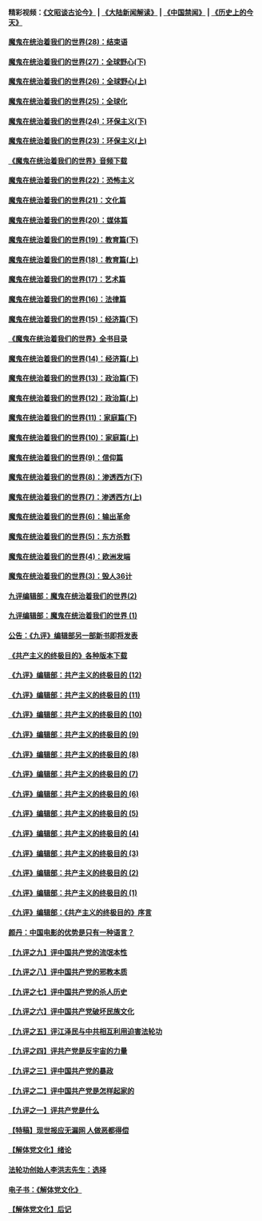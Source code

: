 #### 精彩视频：[《文昭谈古论今》](https://github.com/gfw-breaker/wenzhao/blob/master/README.md?t=12301831) | [《大陆新闻解读》](https://github.com/gfw-breaker/ntdtv-comedy/blob/master/README.md?t=12301831) | [《中国禁闻》](https://github.com/gfw-breaker/ntdtv-news/blob/master/README.md?t=12301831) | [《历史上的今天》](https://github.com/gfw-breaker/today-in-history/blob/master/README.md?t=12301831) 

#### [魔鬼在统治着我们的世界(28)：结束语](../pages/nsc422/n10936246.md?t=12301831) 

#### [魔鬼在统治着我们的世界(27)：全球野心(下)](../pages/nsc422/n10928319.md?t=12301831) 

#### [魔鬼在统治着我们的世界(26)：全球野心(上)](../pages/nsc422/n10900318.md?t=12301831) 

#### [魔鬼在统治着我们的世界(25)：全球化](../pages/nsc422/n10788205.md?t=12301831) 

#### [魔鬼在统治着我们的世界(24)：环保主义(下)](../pages/nsc422/n10695307.md?t=12301831) 

#### [魔鬼在统治着我们的世界(23)：环保主义(上)](../pages/nsc422/n10688613.md?t=12301831) 

#### [《魔鬼在统治着我们的世界》音频下载](../pages/nsc422/n10635553.md?t=12301831) 

#### [魔鬼在统治着我们的世界(22)：恐怖主义](../pages/nsc422/n10614727.md?t=12301831) 

#### [魔鬼在统治着我们的世界(21)：文化篇](../pages/nsc422/n10597706.md?t=12301831) 

#### [魔鬼在统治着我们的世界(20)：媒体篇](../pages/nsc422/n10586579.md?t=12301831) 

#### [魔鬼在统治着我们的世界(19)：教育篇(下)](../pages/nsc422/n10564808.md?t=12301831) 

#### [魔鬼在统治着我们的世界(18)：教育篇(上)](../pages/nsc422/n10526970.md?t=12301831) 

#### [魔鬼在统治着我们的世界(17)：艺术篇](../pages/nsc422/n10499093.md?t=12301831) 

#### [魔鬼在统治着我们的世界(16)：法律篇](../pages/nsc422/n10485969.md?t=12301831) 

#### [魔鬼在统治着我们的世界(15)：经济篇(下)](../pages/nsc422/n10469975.md?t=12301831) 

#### [《魔鬼在统治着我们的世界》全书目录](../pages/nsc422/n10464261.md?t=12301831) 

#### [魔鬼在统治着我们的世界(14)：经济篇(上)](../pages/nsc422/n10457370.md?t=12301831) 

#### [魔鬼在统治着我们的世界(13)：政治篇(下)](../pages/nsc422/n10448270.md?t=12301831) 

#### [魔鬼在统治着我们的世界(12)：政治篇(上)](../pages/nsc422/n10444576.md?t=12301831) 

#### [魔鬼在统治着我们的世界(11)：家庭篇(下)](../pages/nsc422/n10440961.md?t=12301831) 

#### [魔鬼在统治着我们的世界(10)：家庭篇(上)](../pages/nsc422/n10435448.md?t=12301831) 

#### [魔鬼在统治着我们的世界(9)：信仰篇](../pages/nsc422/n10432159.md?t=12301831) 

#### [魔鬼在统治着我们的世界(8)：渗透西方(下)](../pages/nsc422/n10429603.md?t=12301831) 

#### [魔鬼在统治着我们的世界(7)：渗透西方(上)](../pages/nsc422/n10426013.md?t=12301831) 

#### [魔鬼在统治着我们的世界(6)：输出革命](../pages/nsc422/n10421536.md?t=12301831) 

#### [魔鬼在统治着我们的世界(5)：东方杀戮](../pages/nsc422/n10417707.md?t=12301831) 

#### [魔鬼在统治着我们的世界(4)：欧洲发端](../pages/nsc422/n10414890.md?t=12301831) 

#### [魔鬼在统治着我们的世界(3)：毁人36计](../pages/nsc422/n10411583.md?t=12301831) 

#### [九评编辑部：魔鬼在统治着我们的世界(2)](../pages/nsc422/n10410036.md?t=12301831) 

#### [九评编辑部：魔鬼在统治着我们的世界 (1)](../pages/nsc422/n10406825.md?t=12301831) 

#### [公告：《九评》编辑部另一部新书即将发表](../pages/nsc422/n10405104.md?t=12301831) 

#### [《共产主义的终极目的》各种版本下载](../pages/nsc422/n10022138.md?t=12301831) 

#### [《九评》编辑部：共产主义的终极目的 (12)](../pages/nsc422/n9933272.md?t=12301831) 

#### [《九评》编辑部：共产主义的终极目的 (11)](../pages/nsc422/n9924973.md?t=12301831) 

#### [《九评》编辑部：共产主义的终极目的 (10)](../pages/nsc422/n9920883.md?t=12301831) 

#### [《九评》编辑部：共产主义的终极目的 (9)](../pages/nsc422/n9916363.md?t=12301831) 

#### [《九评》编辑部：共产主义的终极目的 (8)](../pages/nsc422/n9912488.md?t=12301831) 

#### [《九评》编辑部：共产主义的终极目的 (7)](../pages/nsc422/n9901176.md?t=12301831) 

#### [《九评》编辑部：共产主义的终极目的 (6)](../pages/nsc422/n9899359.md?t=12301831) 

#### [《九评》编辑部：共产主义的终极目的 (5)](../pages/nsc422/n9893174.md?t=12301831) 

#### [《九评》编辑部：共产主义的终极目的 (4)](../pages/nsc422/n9891246.md?t=12301831) 

#### [《九评》编辑部：共产主义的终极目的 (3)](../pages/nsc422/n9879879.md?t=12301831) 

#### [《九评》编辑部：共产主义的终极目的 (2)](../pages/nsc422/n9876205.md?t=12301831) 

#### [《九评》编辑部：共产主义的终极目的 (1)](../pages/nsc422/n9865857.md?t=12301831) 

#### [《九评》编辑部：《共产主义的终极目的》序言](../pages/nsc422/n9862666.md?t=12301831) 

#### [颜丹：中国电影的优势是只有一种语言？](../pages/nsc422/n9583062.md?t=12301831) 

#### [【九评之九】评中国共产党的流氓本性](../pages/nsc422/n737542.md?t=12301831) 

#### [【九评之八】评中国共产党的邪教本质](../pages/nsc422/n735942.md?t=12301831) 

#### [【九评之七】评中国共产党的杀人历史](../pages/nsc422/n733806.md?t=12301831) 

#### [【九评之六】评中国共产党破坏民族文化](../pages/nsc422/n731667.md?t=12301831) 

#### [【九评之五】评江泽民与中共相互利用迫害法轮功](../pages/nsc422/n730058.md?t=12301831) 

#### [【九评之四】评共产党是反宇宙的力量](../pages/nsc422/n727814.md?t=12301831) 

#### [【九评之三】评中国共产党的暴政](../pages/nsc422/n725597.md?t=12301831) 

#### [【九评之二】评中国共产党是怎样起家的](../pages/nsc422/n723946.md?t=12301831) 

#### [【九评之一】评共产党是什么](../pages/nsc422/n722529.md?t=12301831) 

#### [【特稿】现世报应无漏网 人做恶都得偿](../pages/nsc422/n4215167.md?t=12301831) 

#### [【解体党文化】绪论](../pages/nsc422/n1449356.md?t=12301831) 

#### [法轮功创始人李洪志先生：选择](../pages/nsc422/n3580738.md?t=12301831) 

#### [电子书：《解体党文化》](../pages/nsc422/n1573484.md?t=12301831) 

#### [【解体党文化】后记](../pages/nsc422/n1531999.md?t=12301831) 

